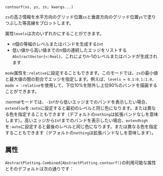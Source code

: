 ```
contourf(xs, ys, zs; kwargs...)
```

`zs`の高さ情報を水平方向のグリッド位置`xs`と垂直方向のグリッド位置`ys`で塗りつぶした等高線をプロットします。

属性`levels`は次のいずれかにすることができます。

  * n個の等幅のレベルまたはバンドを生成する`Int`
  * 低い値から高い値までのn個の連続したエッジをリストする`AbstractVector{<:Real}`、これによりn-1のレベルまたはバンドが生成されます

`mode`属性を`:relative`に設定することもできます。このモードでは、`zs`の最小値と最大値の間の割合でエッジを指定します。例えば、`levels = 0.1:0.1:1.0, mode = :relative`を使用して、下位10%を除外し上位90%のバンドを描画することができます。

:normalモードでは、`-Inf`から低いエッジまでのバンドを表示したい場合、`extendlow`を`:auto`に設定すると最初のレベルと同じ色になります。または異なる色を指定することもできます（デフォルトの`nothing`は拡張バンドなしを意味します）。高いエッジから`Inf`までのバンドを表示したい場合、`extendhigh`を`:auto`に設定すると最後のレベルと同じ色になります。または異なる色を指定することもできます（デフォルトの`nothing`は拡張バンドなしを意味します）。

## 属性

`AbstractPlotting.Combined{AbstractPlotting.contourf!}`の利用可能な属性とそのデフォルトは次の通りです：

```

```
